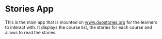 # Stories App

This is the main app that is mounted on www.duostories.org for the learners to interact with.
It displays the course list, the stories for each course and allows to read the stories.
